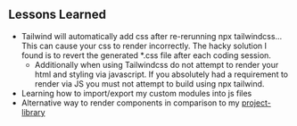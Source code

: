## Lessons Learned 
- Tailwind will automatically add css after re-rerunning npx tailwindcss... This can cause your css to render incorrectly. The hacky solution I found is to revert the generated *.css file after each coding session. 
  - Additionally when using Tailwindcss do not attempt to render your html and styling via javascript. If you absolutely had a requirement to render via JS you must not attempt to build using npx tailwind. 
- Learning how to import/export my custom modules into js files
- Alternative way to render components in comparison to my [project-library](https://github.com/wzrdk3lly/project-library.git)
  